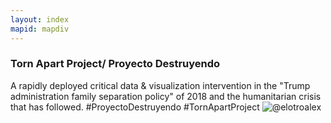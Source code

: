 ```yaml
---
layout: index
mapid: mapdiv
---
```


### Torn Apart Project/ Proyecto Destruyendo

A rapidly deployed critical data & visualization intervention in the "Trump administration family separation policy" of 2018 and the humanitarian crisis that has followed. #ProyectoDestruyendo #TornApartProject ![@elotroalex](http://i.imgur.com/tXSoThF.png)

